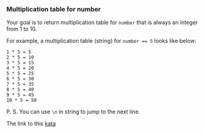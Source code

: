 ### Multiplication table for number

Your goal is to return multiplication table for `number` that is always an integer from 1 to 10.

For example, a multiplication table (string) for `number == 5` looks like below:
```
1 * 5 = 5
2 * 5 = 10
3 * 5 = 15
4 * 5 = 20
5 * 5 = 25
6 * 5 = 30
7 * 5 = 35
8 * 5 = 40
9 * 5 = 45
10 * 5 = 50
```
P. S. You can use `\n` in string to jump to the next line.  

The link to this [kata](https://www.codewars.com/kata/multiplication-table-for-number/javascript)
